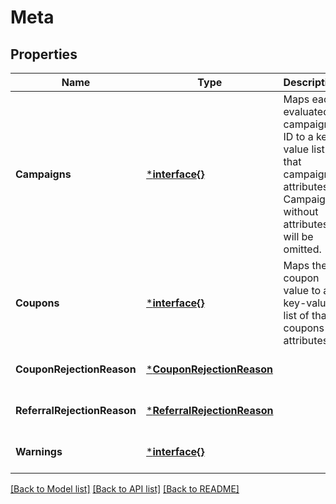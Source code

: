# Meta

## Properties
Name | Type | Description | Notes
------------ | ------------- | ------------- | -------------
**Campaigns** | [***interface{}**](interface{}.md) | Maps each evaluated campaign ID to a key-value list of that campaigns attributes. Campaigns without attributes will be omitted. | [optional] [default to null]
**Coupons** | [***interface{}**](interface{}.md) | Maps the coupon value to a key-value list of that coupons attributes. | [optional] [default to null]
**CouponRejectionReason** | [***CouponRejectionReason**](CouponRejectionReason.md) |  | [optional] [default to null]
**ReferralRejectionReason** | [***ReferralRejectionReason**](ReferralRejectionReason.md) |  | [optional] [default to null]
**Warnings** | [***interface{}**](interface{}.md) |  | [optional] [default to null]

[[Back to Model list]](../README.md#documentation-for-models) [[Back to API list]](../README.md#documentation-for-api-endpoints) [[Back to README]](../README.md)



